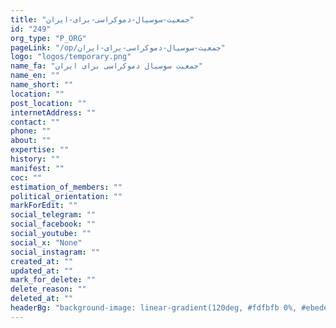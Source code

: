 ```yaml
---
title: "جمعیت-سوسیال-دموکراسی-برای-ایران"
id: "249"
org_type: "P_ORG"
pageLink: "/op/جمعیت-سوسیال-دموکراسی-برای-ایران"
logo: "logos/temporary.png"
name_fa: "جمعیت سوسیال دموکراسی برای ایران"
name_en: ""
name_short: ""
location: ""
post_location: ""
internetAddress: ""
contact: ""
phone: ""
about: ""
expertise: ""
history: ""
manifest: ""
coc: ""
estimation_of_members: ""
political_orientation: ""
markForEdit: ""
social_telegram: ""
social_facebook: ""
social_youtube: ""
social_x: "None"
social_instagram: ""
created_at: ""
updated_at: ""
mark_for_delete: ""
delete_reason: ""
deleted_at: ""
headerBg: "background-image: linear-gradient(120deg, #fdfbfb 0%, #ebedee 100%);"
---
```

